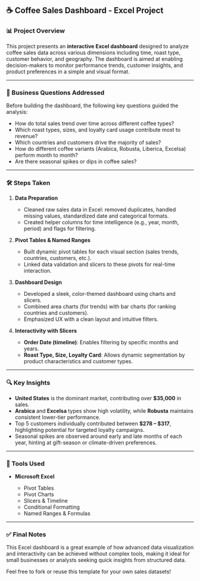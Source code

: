 ## ☕ Coffee Sales Dashboard - Excel Project

### 📊 Project Overview

This project presents an **interactive Excel dashboard** designed to analyze coffee sales data across various dimensions including time, roast type, customer behavior, and geography. The dashboard is aimed at enabling decision-makers to monitor performance trends, customer insights, and product preferences in a simple and visual format.

---

### 🎯 Business Questions Addressed

Before building the dashboard, the following key questions guided the analysis:

* How do total sales trend over time across different coffee types?
* Which roast types, sizes, and loyalty card usage contribute most to revenue?
* Which countries and customers drive the majority of sales?
* How do different coffee variants (Arabica, Robusta, Liberica, Excelsa) perform month to month?
* Are there seasonal spikes or dips in coffee sales?

---

### 🛠️ Steps Taken

1. **Data Preparation**

   * Cleaned raw sales data in Excel: removed duplicates, handled missing values, standardized date and categorical formats.
   * Created helper columns for time intelligence (e.g., year, month, period) and flags for filtering.

2. **Pivot Tables & Named Ranges**

   * Built dynamic pivot tables for each visual section (sales trends, countries, customers, etc.).
   * Linked data validation and slicers to these pivots for real-time interaction.

3. **Dashboard Design**

   * Developed a sleek, color-themed dashboard using charts and slicers.
   * Combined area charts (for trends) with bar charts (for ranking countries and customers).
   * Emphasized UX with a clean layout and intuitive filters.

4. **Interactivity with Slicers**

   * **Order Date (timeline)**: Enables filtering by specific months and years.
   * **Roast Type, Size, Loyalty Card**: Allows dynamic segmentation by product characteristics and customer types.

---

### 🔍 Key Insights

* **United States** is the dominant market, contributing over **\$35,000** in sales.
* **Arabica** and **Excelsa** types show high volatility, while **Robusta** maintains consistent lower-tier performance.
* Top 5 customers individually contributed between **\$278 – \$317**, highlighting potential for targeted loyalty campaigns.
* Seasonal spikes are observed around early and late months of each year, hinting at gift-season or climate-driven preferences.

---

### 📌 Tools Used

* **Microsoft Excel**

  * Pivot Tables
  * Pivot Charts
  * Slicers & Timeline
  * Conditional Formatting
  * Named Ranges & Formulas

---

### ✅ Final Notes

This Excel dashboard is a great example of how advanced data visualization and interactivity can be achieved without complex tools, making it ideal for small businesses or analysts seeking quick insights from structured data.

Feel free to fork or reuse this template for your own sales datasets!


